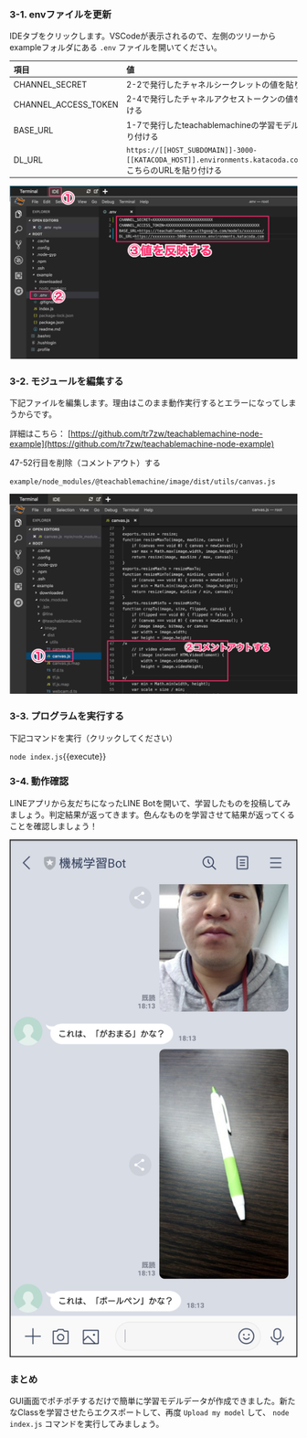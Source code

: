 ### 3-1. envファイルを更新
IDEタブをクリックします。VSCodeが表示されるので、左側のツリーから exampleフォルダにある `.env` ファイルを開いてください。

|項目|値|
|:--|:--|
|CHANNEL_SECRET|2-2で発行したチャネルシークレットの値を貼り付ける|
|CHANNEL_ACCESS_TOKEN|2-4で発行したチャネルアクセストークンの値を貼り付ける|
|BASE_URL|1-7で発行したteachablemachineの学習モデルURLを貼り付ける|
|DL_URL| `https://[[HOST_SUBDOMAIN]]-3000-[[KATACODA_HOST]].environments.katacoda.com`{{copy}} <br>こちらのURLを貼り付ける|

![s400](https://raw.githubusercontent.com/gaomar/katacoda-scenarios/master/teachablemachine-handson-playground/images/s400.png)

### 3-2. モジュールを編集する
下記ファイルを編集します。理由はこのまま動作実行するとエラーになってしまうからです。

詳細はこちら：
[https://github.com/tr7zw/teachablemachine-node-example](https://github.com/tr7zw/teachablemachine-node-example)

47-52行目を削除（コメントアウト）する

`example/node_modules/@teachablemachine/image/dist/utils/canvas.js`

![s401](https://raw.githubusercontent.com/gaomar/katacoda-scenarios/master/teachablemachine-handson-playground/images/s401.png)

### 3-3. プログラムを実行する
下記コマンドを実行（クリックしてください）

`node index.js`{{execute}}

### 3-4. 動作確認
LINEアプリから友だちになったLINE Botを開いて、学習したものを投稿してみましょう。判定結果が返ってきます。色んなものを学習させて結果が返ってくることを確認しましょう！

![s402](https://raw.githubusercontent.com/gaomar/katacoda-scenarios/master/teachablemachine-handson-playground/images/s402.png)

### まとめ
GUI画面でポチポチするだけで簡単に学習モデルデータが作成できました。新たなClassを学習させたらエクスポートして、再度 `Upload my model` して、 `node index.js` コマンドを実行してみましょう。
